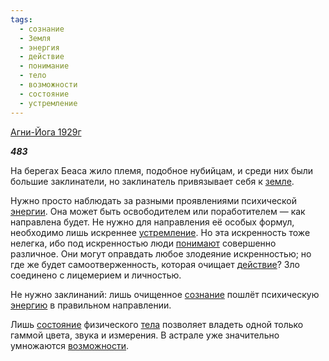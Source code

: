 ```yaml
---
tags:
  - сознание
  - Земля
  - энергия
  - действие
  - понимание
  - тело
  - возможности
  - состояние
  - устремление
---
```

[Агни-Йога 1929г](https://127.0.0.1:4002/agni/1929)

___483___

На берегах Беаса жило племя, подобное нубийцам, и среди них были большие заклинатели, но заклинатель привязывает себя к [земле](../../../tags/#Земля).   

Нужно просто наблюдать за разными проявлениями психической [энергии](../../../tags/#энергия). Она может быть освободителем или поработителем — как направлена будет. Не нужно для направления её особых формул, необходимо лишь искреннее [устремление](../../../tags/#устремление). Но эта искренность тоже нелегка, ибо под искренностью люди [понимают](../../../tags/#понимание) совершенно различное. Они могут оправдать любое злодеяние искренностью; но где же будет самоотверженность, которая очищает [действие](../../../tags/#действие)? Зло соединено с лицемерием и личностью.   

Не нужно заклинаний: лишь очищенное [сознание](../../../tags/#сознание) пошлёт психическую [энергию](../../../tags/#энергия) в правильном направлении.   

Лишь [состояние](../../../tags/#состояние) физического [тела](../../../tags/#тело) позволяет владеть одной только гаммой цвета, звука и измерения. В астрале уже значительно умножаются [возможности](../../../tags/#возможности).
